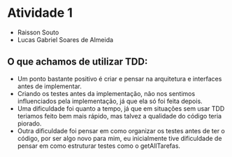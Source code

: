 # Atividade 1

- Raisson Souto
- Lucas Gabriel Soares de Almeida

## O que achamos de utilizar TDD:

- Um ponto bastante positivo é criar e pensar na arquitetura e interfaces antes de implementar.
- Criando os testes antes da implementação, não nos sentimos influenciados pela implementação, já que ela só foi feita depois.
- Uma dificuldade foi quanto a tempo, já que em situações sem usar TDD teriamos feito bem mais rápido, mas talvez a qualidade do código teria piorado.
- Outra dificuldade foi pensar em como organizar os testes antes de ter o código, por ser algo novo para mim, eu inicialmente tive dificuldade de pensar em como estruturar testes como o getAllTarefas.
